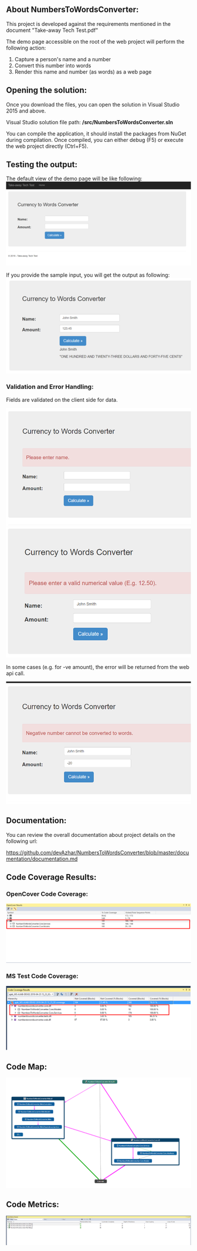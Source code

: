 ## About NumbersToWordsConverter:

This project is developed against the requirements mentioned in the document "Take-away Tech Test.pdf"

The demo page accessible on the root of the web project will perform the following action:
1. Capture a person's name and a number
2. Convert this number into words
3. Render this name and number (as words) as a web page

## Opening the solution:
Once you download the files, you can open the solution in Visual Studio 2015 and above.

Visual Studio solution file path: **/src/NumbersToWordsConverter.sln**

You can compile the application, it should install the packages from NuGet during compilation. Once compiled, you can either debug (F5) or execute the web project directly (Ctrl+F5).

## Testing the output:
The default view of the demo page will be like following:
![Demo View](https://github.com/devAzhar/NumbersToWordsConverter/blob/master/documentation/web-view.png?raw=true)

If you provide the sample input, you will get the output as following:
![Demo View](https://github.com/devAzhar/NumbersToWordsConverter/blob/master/documentation/web-view-sample-input.png?raw=true)

### Validation and Error Handling:
Fields are validated on the client side for data.

![Error View](https://github.com/devAzhar/NumbersToWordsConverter/blob/master/documentation/web-view-input-validation-1.png?raw=true)
![Error View](https://github.com/devAzhar/NumbersToWordsConverter/blob/master/documentation/web-view-input-validation-2.png?raw=true)

In some cases (e.g. for -ve amount), the error will be returned from the web api call.

![Error View](https://github.com/devAzhar/NumbersToWordsConverter/blob/master/documentation/web-view-input-server-validation.png?raw=true)

## Documentation:
You can review the overall documentation about project details on the following url:

https://github.com/devAzhar/NumbersToWordsConverter/blob/master/documentation/documentation.md

## Code Coverage Results:
### OpenCover Code Coverage:
![Code Coverage Result OpenCover](https://github.com/devAzhar/NumbersToWordsConverter/blob/master/code-analysis/code_coverage_open_cover.png?raw=true)

### MS Test Code Coverage:
![Code Coverage Result MS Test](https://github.com/devAzhar/NumbersToWordsConverter/blob/master/code-analysis/code_coverage_ms_updated.png?raw=true)

## Code Map:
![Code Map Overview](https://github.com/devAzhar/NumbersToWordsConverter/blob/master/code-analysis/code_map.png?raw=true)

## Code Metrics:
![Code Metrics](https://github.com/devAzhar/NumbersToWordsConverter/blob/master/code-analysis/code_metrics.png?raw=true)

